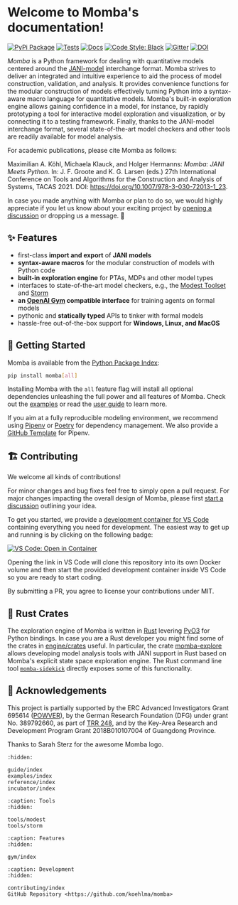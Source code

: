 Welcome to Momba's documentation!
=================================

[![PyPi Package](https://img.shields.io/pypi/v/momba.svg?label=latest%20version)](https://pypi.python.org/pypi/momba)
[![Tests](https://img.shields.io/github/actions/workflow/status/koehlma/momba/pipeline.yml?branch=main&label=tests)](https://github.com/koehlma/momba/actions)
[![Docs](https://img.shields.io/static/v1?label=docs&message=master&color=blue)](https://koehlma.github.io/momba/)
[![Code Style: Black](https://img.shields.io/badge/code%20style-black-000000.svg)](https://github.com/psf/black)
[![Gitter](https://badges.gitter.im/koehlma/momba.svg)](https://gitter.im/koehlma/momba?utm_source=badge&utm_medium=badge&utm_campaign=pr-badge)
[![DOI](https://zenodo.org/badge/DOI/10.5281/zenodo.4519376.svg)](https://doi.org/10.5281/zenodo.4519376)

*Momba* is a Python framework for dealing with quantitative models centered around the [JANI-model](http://www.jani-spec.org/) interchange format.
Momba strives to deliver an integrated and intuitive experience to aid the process of model construction, validation, and analysis.
It provides convenience functions for the modular construction of models effectively turning Python into a syntax-aware macro language for quantitative models.
Momba's built-in exploration engine allows gaining confidence in a model, for instance, by rapidly prototyping a tool for interactive model exploration and visualization, or by connecting it to a testing framework.
Finally, thanks to the JANI-model interchange format, several state-of-the-art model checkers and other tools are readily available for model analysis.

For academic publications, please cite Momba as follows:

Maximilian A. Köhl, Michaela Klauck, and Holger Hermanns: *Momba: JANI Meets Python*. In: J. F. Groote and K. G. Larsen (eds.) 27th International Conference on Tools and Algorithms for the Construction and Analysis of Systems, TACAS 2021. DOI: https://doi.org/10.1007/978-3-030-72013-1_23.

In case you made anything with Momba or plan to do so, we would highly appreciate if you let us know about your exciting project by [opening a discussion](https://github.com/koehlma/momba/discussions/new?category=show-and-tell) or dropping us a message. 🙌


## ✨ Features

* first-class **import and export** of **JANI models**
* **syntax-aware macros** for the modular construction of models with Python code
* **built-in exploration engine** for PTAs, MDPs and other model types
* interfaces to state-of-the-art model checkers, e.g., the [Modest Toolset](http://www.modestchecker.net/) and [Storm](https://www.stormchecker.org/)
* **an [OpenAI Gym](https://gym.openai.com) compatible interface** for training agents on formal models
* pythonic and **statically typed** APIs to tinker with formal models
* hassle-free out-of-the-box support for **Windows, Linux, and MacOS**


## 🚀 Getting Started

Momba is available from the [Python Package Index](https://pypi.org/):
```sh
pip install momba[all]
```
Installing Momba with the `all` feature flag will install all optional dependencies unleashing the full power and all features of Momba.
Check out the [examples](https://koehlma.github.io/momba/examples) or read the [user guide](https://koehlma.github.io/momba/guide) to learn more.

If you aim at a fully reproducible modeling environment, we recommend using [Pipenv](https://pypi.org/project/pipenv/) or [Poetry](https://python-poetry.org/) for dependency management.
We also provide a [GitHub Template](https://github.com/koehlma/momba-pipenv-template) for Pipenv.


## 🏗 Contributing

We welcome all kinds of contributions!

For minor changes and bug fixes feel free to simply open a pull request. For major changes impacting the overall design of Momba, please first [start a discussion](https://github.com/koehlma/momba/discussions/new?category=ideas) outlining your idea.

To get you started, we provide a [development container for VS Code](https://code.visualstudio.com/docs/remote/containers) containing everything you need for development. The easiest way to get up and running is by clicking on the following badge:

[![VS Code: Open in Container](https://img.shields.io/static/v1?label=VS%20Code&message=Open%20in%20Container&color=blue&logo=visualstudiocode)](https://vscode.dev/redirect?url=vscode://ms-vscode-remote.remote-containers/cloneInVolume?url=https://github.com/koehlma/momba.git)

Opening the link in VS Code will clone this repository into its own Docker volume and then start the provided development container inside VS Code so you are ready to start coding.

By submitting a PR, you agree to license your contributions under MIT.


## 🦀 Rust Crates

The exploration engine of Momba is written in [Rust](https://rust-lang.org) levering [PyO3](https://pyo3.rs/) for Python bindings.
In case you are a Rust developer you might find some of the crates in [engine/crates](engine/crates) useful.
In particular, the crate [momba-explore](https://crates.io/crates/momba-explore) allows developing model analysis tools with JANI support in Rust based on Momba's explicit state space exploration engine.
The Rust command line tool [`momba-sidekick`](https://crates.io/crates/momba-sidekick) directly exposes some of this functionality.


## 🙏 Acknowledgements

This project is partially supported by the ERC Advanced Investigators Grant 695614 ([POWVER](https://powver.org)), by the German Research Foundation (DFG) under grant No. 389792660, as part of [TRR 248](https://perspicuous-computing.science), and by the Key-Area Research and Development Program Grant 2018B010107004 of Guangdong Province.

Thanks to Sarah Sterz for the awesome Momba logo.


```{toctree}
:hidden:

guide/index
examples/index
reference/index
incubator/index
```

```{toctree}
:caption: Tools
:hidden:

tools/modest
tools/storm
```

```{toctree}
:caption: Features
:hidden:

gym/index
```

```{toctree}
:caption: Development
:hidden:

contributing/index
GitHub Repository <https://github.com/koehlma/momba>
```
